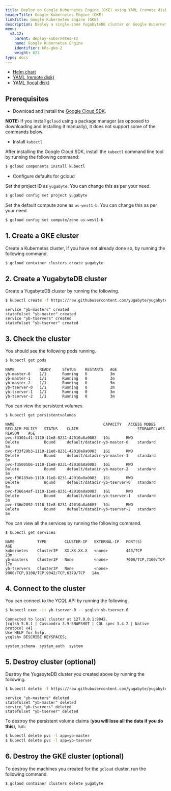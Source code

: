 ```yaml
---
title: Deploy on Google Kubernetes Engine (GKE) using YAML (remote disk)
headerTitle: Google Kubernetes Engine (GKE)
linkTitle: Google Kubernetes Engine (GKE)
description: Deploy a single-zone YugabyteDB cluster on Google Kubernetes Engine (GKE) using YAML (remote disk).
menu:
  v2.12:
    parent: deploy-kubernetes-sz
    name: Google Kubernetes Engine
    identifier: k8s-gke-2
    weight: 623
type: docs
---
```


<ul class="nav nav-tabs-alt nav-tabs-yb">
  <li >
    <a href="../helm-chart" class="nav-link">
      <i class="fa-solid fa-cubes" aria-hidden="true"></i>
      Helm chart
    </a>
  </li>
  <li >
    <a href="../statefulset-yaml" class="nav-link active">
      <i class="fa-solid fa-cubes" aria-hidden="true"></i>
      YAML (remote disk)
    </a>
  </li>
  <li >
    <a href="../statefulset-yaml-local-ssd" class="nav-link">
      <i class="fa-solid fa-cubes" aria-hidden="true"></i>
      YAML (local disk)
    </a>
  </li>
</ul>

## Prerequisites

- Download and install the [Google Cloud SDK](https://cloud.google.com/sdk/downloads/).

**NOTE:** If you install `gcloud` using a package manager (as opposed to downloading and installing it manually), it does not support some of the commands below.

- Install `kubectl`

After installing the Google Cloud SDK, install the `kubectl` command line tool by running the following command:

```sh
$ gcloud components install kubectl
```

- Configure defaults for gcloud

Set the project ID as `yugabyte`. You can change this as per your need.

```sh
$ gcloud config set project yugabyte
```

Set the default compute zone as `us-west1-b`. You can change this as per your need.

```sh
$ gcloud config set compute/zone us-west1-b
```

## 1. Create a GKE cluster

Create a Kubernetes cluster, if you have not already done so, by running the following command.

```sh
$ gcloud container clusters create yugabyte
```

## 2. Create a YugabyteDB cluster

Create a YugabyteDB cluster by running the following.

```sh
$ kubectl create -f https://raw.githubusercontent.com/yugabyte/yugabyte-db/master/cloud/kubernetes/yugabyte-statefulset.yaml
```

```
service "yb-masters" created
statefulset "yb-master" created
service "yb-tservers" created
statefulset "yb-tserver" created
```

## 3. Check the cluster

You should see the following pods running.

```sh
$ kubectl get pods
```

```
NAME           READY     STATUS    RESTARTS   AGE
yb-master-0    1/1       Running   0          3m
yb-master-1    1/1       Running   0          3m
yb-master-2    1/1       Running   0          3m
yb-tserver-0   1/1       Running   0          3m
yb-tserver-1   1/1       Running   0          3m
yb-tserver-2   1/1       Running   0          3m
```

You can view the persistent volumes.

```sh
$ kubectl get persistentvolumes
```

```
NAME                                       CAPACITY   ACCESS MODES   RECLAIM POLICY   STATUS    CLAIM                          STORAGECLASS   REASON    AGE
pvc-f3301c41-1110-11e8-8231-42010a8a0083   1Gi       RWO            Delete           Bound     default/datadir-yb-master-0    standard                 5m
pvc-f33f29b3-1110-11e8-8231-42010a8a0083   1Gi       RWO            Delete           Bound     default/datadir-yb-master-1    standard                 5m
pvc-f35005b6-1110-11e8-8231-42010a8a0083   1Gi       RWO            Delete           Bound     default/datadir-yb-master-2    standard                 5m
pvc-f36189ab-1110-11e8-8231-42010a8a0083   1Gi       RWO            Delete           Bound     default/datadir-yb-tserver-0   standard                 5m
pvc-f366a4af-1110-11e8-8231-42010a8a0083   1Gi       RWO            Delete           Bound     default/datadir-yb-tserver-1   standard                 5m
pvc-f36d2892-1110-11e8-8231-42010a8a0083   1Gi       RWO            Delete           Bound     default/datadir-yb-tserver-2   standard                 5m
```

You can view all the services by running the following command.

```sh
$ kubectl get services
```

```
NAME          TYPE        CLUSTER-IP   EXTERNAL-IP   PORT(S)                               AGE
kubernetes    ClusterIP   XX.XX.XX.X   <none>        443/TCP                               23m
yb-masters    ClusterIP   None         <none>        7000/TCP,7100/TCP                     17m
yb-tservers   ClusterIP   None         <none>        9000/TCP,9100/TCP,9042/TCP,6379/TCP   14m
```

## 4. Connect to the cluster

You can connect to the YCQL API by running the following.

```sh
$ kubectl exec -it yb-tserver-0 -- ycqlsh yb-tserver-0
```

```
Connected to local cluster at 127.0.0.1:9042.
[cqlsh 5.0.1 | Cassandra 3.9-SNAPSHOT | CQL spec 3.4.2 | Native protocol v4]
Use HELP for help.
ycqlsh> DESCRIBE KEYSPACES;

system_schema  system_auth  system
```

## 5. Destroy cluster (optional)

Destroy the YugabyteDB cluster you created above by running the following.

```sh
$ kubectl delete -f https://raw.githubusercontent.com/yugabyte/yugabyte-db/master/cloud/kubernetes/yugabyte-statefulset.yaml
```

```
service "yb-masters" deleted
statefulset "yb-master" deleted
service "yb-tservers" deleted
statefulset "yb-tserver" deleted
```

To destroy the persistent volume claims (**you will lose all the data if you do this**), run:

```sh
$ kubectl delete pvc -l app=yb-master
$ kubectl delete pvc -l app=yb-tserver
```

## 6. Destroy the GKE cluster (optional)

To destroy the machines you created for the `gcloud` cluster, run the following command.

```sh
$ gcloud container clusters delete yugabyte
```
